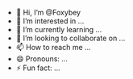 - 👋 Hi, I’m @Foxybey
- 👀 I’m interested in ...
- 🌱 I’m currently learning ...
- 💞️ I’m looking to collaborate on ...
- 📫 How to reach me ...
- 😄 Pronouns: ...
- ⚡ Fun fact: ...

<!---
Foxybey/Foxybey is a ✨ special ✨ repository because its `README.md` (this file) appears on your GitHub profile.
You can click the Preview link to take a look at your changes.
--->
